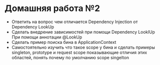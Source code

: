 # Домашняя работа №2
 * Ответить на вопрос чем отличается Dependency Injection от Dependency LookUp
 * Сделать внедрение зависимостей при помощи Dependency LookIUp При помощи аннотации @LookUp
 * Сделать пример поиска бина в ApplicationContext
 * Самостоятельно изучить что такое scope у бина и сделать примеры singleton, 
 prototype и request scope показывающие отличия этих областей, 
 понять почему по умолчанию scope singelton

